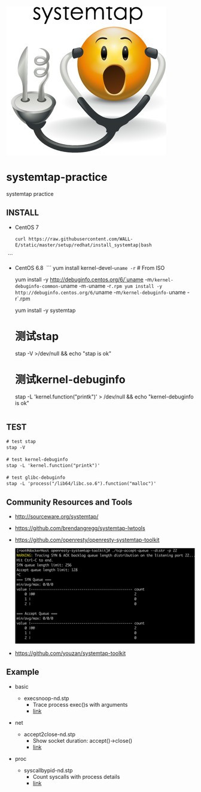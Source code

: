 ![image](Screenshots/smileytap.png)

# systemtap-practice
systemtap practice

## INSTALL
* CentOS 7
  ```
  curl https://raw.githubusercontent.com/WALL-E/static/master/setup/redhat/install_systemtap|bash
  ```
* CentOS 6.8
  ```
  yum install kernel-devel-`uname -r`  # From ISO

  yum install -y http://debuginfo.centos.org/6/`uname -m`/kernel-debuginfo-common-`uname -m`-`uname -r`.rpm
  yum install -y http://debuginfo.centos.org/6/`uname -m`/kernel-debuginfo-`uname -r`.rpm

  yum install -y systemtap

  # 测试stap
  stap -V >/dev/null && echo "stap is ok"

  # 测试kernel-debuginfo
  stap -L 'kernel.function("printk")' > /dev/null && echo "kernel-debuginfo is ok"
  ```

## TEST
```
# test stap
stap -V

# test kernel-debuginfo
stap -L 'kernel.function("printk")'

# test glibc-debuginfo
stap -L 'process("/lib64/libc.so.6").function("malloc")'
```

## Community Resources and Tools

* http://sourceware.org/systemtap/
* https://github.com/brendangregg/systemtap-lwtools
* https://github.com/openresty/openresty-systemtap-toolkit

  ![image](Screenshots/tcp-accept-queue.png)

* https://github.com/youzan/systemtap-toolkit


## Example

* basic
  * execsnoop-nd.stp
    * Trace process exec()s with arguments
    * [link](https://github.com/brendangregg/systemtap-lwtools/blob/master/execsnoop-nd.stp) 

* net
  * accept2close-nd.stp
    * Show socket duration: accept()->close()
    * [link](https://github.com/brendangregg/systemtap-lwtools/blob/master/net/accept2close-nd.stp) 
    
* proc
  * syscallbypid-nd.stp
    * Count syscalls with process details
    * [link](https://github.com/brendangregg/systemtap-lwtools/blob/master/proc/syscallbypid-nd.stp) 
